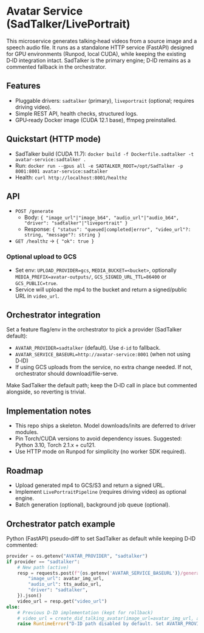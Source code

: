 # Avatar Service (SadTalker/LivePortrait)

This microservice generates talking‑head videos from a source image and a speech audio file. It runs as a standalone HTTP service (FastAPI) designed for GPU environments (Runpod, local CUDA), while keeping the existing D‑ID integration intact. SadTalker is the primary engine; D‑ID remains as a commented fallback in the orchestrator.

## Features
- Pluggable drivers: `sadtalker` (primary), `liveportrait` (optional; requires driving video).
- Simple REST API, health checks, structured logs.
- GPU‑ready Docker image (CUDA 12.1 base), ffmpeg preinstalled.

## Quickstart (HTTP mode)
- SadTalker build (CUDA 11.7): `docker build -f Dockerfile.sadtalker -t avatar-service:sadtalker .`
- Run: `docker run --gpus all -e SADTALKER_ROOT=/opt/SadTalker -p 8001:8001 avatar-service:sadtalker`
- Health: `curl http://localhost:8001/healthz`

## API
- `POST /generate`
  - Body: `{ "image_url"|"image_b64", "audio_url"|"audio_b64", "driver": "sadtalker"|"liveportrait" }`
  - Response: `{ "status": "queued|completed|error", "video_url"?: string, "message"?: string }`
- `GET /healthz` → `{ "ok": true }`

### Optional upload to GCS
- Set env: `UPLOAD_PROVIDER=gcs`, `MEDIA_BUCKET=<bucket>`, optionally `MEDIA_PREFIX=avatar-outputs/`, `GCS_SIGNED_URL_TTL=86400` or `GCS_PUBLIC=true`.
- Service will upload the mp4 to the bucket and return a signed/public URL in `video_url`.

## Orchestrator integration
Set a feature flag/env in the orchestrator to pick a provider (SadTalker default):
- `AVATAR_PROVIDER=sadtalker` (default). Use `d-id` to fallback.
- `AVATAR_SERVICE_BASEURL=http://avatar-service:8001` (when not using D‑ID)
 - If using GCS uploads from the service, no extra change needed. If not, orchestrator should download/file-serve.

Make SadTalker the default path; keep the D‑ID call in place but commented alongside, so reverting is trivial.

## Implementation notes
- This repo ships a skeleton. Model downloads/inits are deferred to driver modules.
- Pin Torch/CUDA versions to avoid dependency issues. Suggested: Python 3.10, Torch 2.1.x + cu121.
- Use HTTP mode on Runpod for simplicity (no worker SDK required).

## Roadmap
- Upload generated mp4 to GCS/S3 and return a signed URL.
- Implement `LivePortraitPipeline` (requires driving video) as optional engine.
- Batch generation (optional), background job queue (optional).

## Orchestrator patch example
Python (FastAPI) pseudo‑diff to set SadTalker as default while keeping D‑ID commented:

```python
provider = os.getenv("AVATAR_PROVIDER", "sadtalker")
if provider == "sadtalker":
    # New path (active)
    resp = requests.post(f"{os.getenv('AVATAR_SERVICE_BASEURL')}/generate", json={
        "image_url": avatar_img_url,
        "audio_url": tts_audio_url,
        "driver": "sadtalker",
    }).json()
    video_url = resp.get("video_url")
else:
    # Previous D‑ID implementation (kept for rollback)
    # video_url = create_did_talking_avatar(image_url=avatar_img_url, audio_url=tts_audio_url)
    raise RuntimeError("D-ID path disabled by default. Set AVATAR_PROVIDER=d-id to re‑enable.")
```
